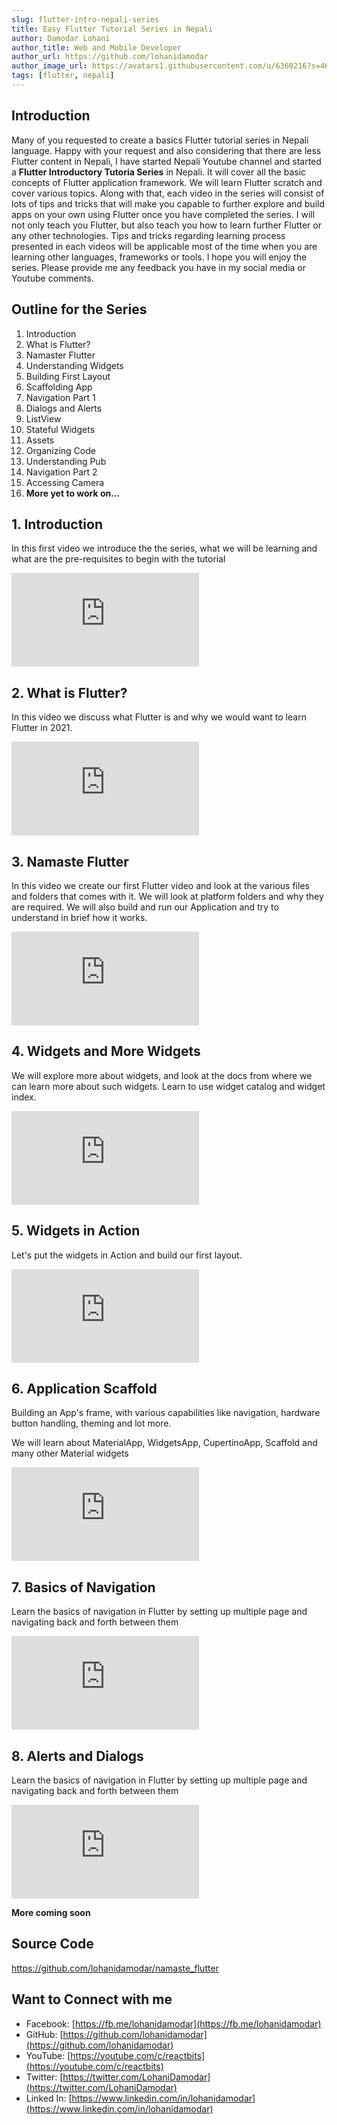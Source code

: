 ```yaml
---
slug: flutter-intro-nepali-series
title: Easy Flutter Tutorial Series in Nepali
author: Damodar Lohani
author_title: Web and Mobile Developer
author_url: https://github.com/lohanidamodar
author_image_url: https://avatars1.githubusercontent.com/u/6360216?s=460&u=ccf757cc3aece5b674460c4909b4a77e1d5b6a19&v=4
tags: [flutter, nepali]
---
```


## Introduction
Many of you requested to create a basics Flutter tutorial series in Nepali language. Happy with your request and also considering that there are less Flutter content in Nepali, I have started Nepali Youtube channel and started a **Flutter Introductory Tutoria Series** in Nepali. It will cover all the basic concepts of Flutter application framework. We will learn Flutter scratch and cover various topics. Along with that, each video in the series will consist of lots of tips and tricks that will make you capable to further explore and build apps on your own using Flutter once you have completed the series. I will not only teach you Flutter, but also teach you how to learn further Flutter or any other technologies. Tips and tricks regarding learning process presented in each videos will be applicable most of the time when you are learning other languages, frameworks or tools. I hope you will enjoy the series. Please provide me any feedback you have in my social media or Youtube comments.

<!--truncate-->

## Outline for the Series

1. Introduction
2. What is Flutter?
3. Namaster Flutter
4. Understanding Widgets
5. Building First Layout
6. Scaffolding App
7. Navigation Part 1
8. Dialogs and Alerts
9. ListView
10. Stateful Widgets
11. Assets
12. Organizing Code
13. Understanding Pub
14. Navigation Part 2
15. Accessing Camera
16. **More yet to work on...**

## 1. Introduction

In this first video we introduce the the series, what we will be learning and what are the pre-requisites to begin with the tutorial

<div class="player">
    <iframe src="https://www.youtube.com/embed/98pFJiRDU2Q" frameborder="0" allow="accelerometer; autoplay; clipboard-write; encrypted-media; gyroscope; picture-in-picture" allowfullscreen></iframe>
</div>

## 2. What is Flutter?

In this video we discuss what Flutter is and why we would want to learn Flutter in 2021.

<div class="player">
    <iframe src="https://www.youtube.com/embed/5Xn9seul6SM" frameborder="0" allow="accelerometer; autoplay; clipboard-write; encrypted-media; gyroscope; picture-in-picture" allowfullscreen></iframe>
</div>

## 3. Namaste Flutter

In this video we create our first Flutter video and look at the various files and folders that comes with it. We will look at platform folders and why they are required. We will also build and run our Application and try to understand in brief how it works.

<div class="player">
    <iframe src="https://www.youtube.com/embed/QyJSEg-p6jo" frameborder="0" allow="accelerometer; autoplay; clipboard-write; encrypted-media; gyroscope; picture-in-picture" allowfullscreen></iframe>
</div>

## 4. Widgets and More Widgets

We will explore more about widgets, and look at the docs from where we can learn more about such widgets. Learn to use widget catalog and widget index.

<div class="player">
    <iframe src="https://www.youtube.com/embed/85y8-E06de0" frameborder="0" allow="accelerometer; autoplay; clipboard-write; encrypted-media; gyroscope; picture-in-picture" allowfullscreen></iframe>
</div>

## 5. Widgets in Action

Let's put the widgets in Action and build our first layout.

<div class="player">
    <iframe src="https://www.youtube.com/embed/mP7-NpTrEcc" frameborder="0" allow="accelerometer; autoplay; clipboard-write; encrypted-media; gyroscope; picture-in-picture" allowfullscreen></iframe>
</div>

## 6. Application Scaffold

Building an App's frame, with various capabilities like navigation, hardware button handling, theming and lot more.

We will learn about MaterialApp, WidgetsApp, CupertinoApp, Scaffold and many other Material widgets

<div class="player">
    <iframe src="https://www.youtube.com/embed/GuMuXtKychc" frameborder="0" allow="accelerometer; autoplay; clipboard-write; encrypted-media; gyroscope; picture-in-picture" allowfullscreen></iframe>
</div>

## 7. Basics of Navigation

Learn the basics of navigation in Flutter by setting up multiple page and navigating back and forth between them

<div class="player">
    <iframe src="https://www.youtube.com/embed/pJLRvecRfEQ" frameborder="0" allow="accelerometer; autoplay; clipboard-write; encrypted-media; gyroscope; picture-in-picture" allowfullscreen></iframe>
</div>

## 8. Alerts and Dialogs

Learn the basics of navigation in Flutter by setting up multiple page and navigating back and forth between them

<div class="player">
    <iframe src="https://www.youtube.com/embed/-5C5ak7l6ZU" frameborder="0" allow="accelerometer; autoplay; clipboard-write; encrypted-media; gyroscope; picture-in-picture" allowfullscreen></iframe>
</div>

**More coming soon**

## Source Code
https://github.com/lohanidamodar/namaste_flutter

## Want to Connect with me
- Facebook: [https://fb.me/lohanidamodar](https://fb.me/lohanidamodar)
- GitHub: [https://github.com/lohanidamodar](https://github.com/lohanidamodar)
- YouTube: [https://youtube.com/c/reactbits](https://youtube.com/c/reactbits)
- Twitter: [https://twitter.com/LohaniDamodar](https://twitter.com/LohaniDamodar)
- Linked In: [https://www.linkedin.com/in/lohanidamodar](https://www.linkedin.com/in/lohanidamodar)